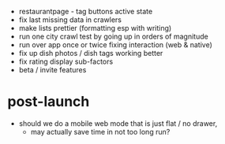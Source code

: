 - restaurantpage - tag buttons active state
- fix last missing data in crawlers
- make lists prettier (formatting esp with writing)
- run one city crawl test by going up in orders of magnitude
- run over app once or twice fixing interaction (web & native)
- fix up dish photos / dish tags working better
- fix rating display sub-factors
- beta / invite features


# post-launch

- should we do a mobile web mode that is just flat / no drawer,
    - may actually save time in not too long run?
